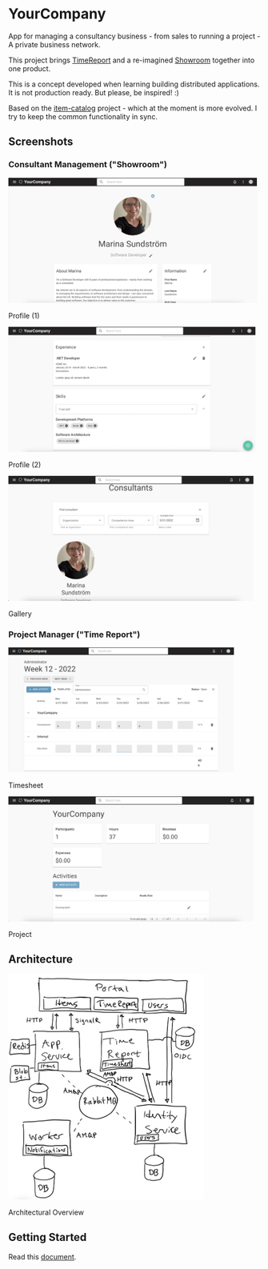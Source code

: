 # YourCompany

App for managing a consultancy business - from sales to running a project - A private business network.

This project brings [TimeReport](https://github.com/marinasundstrom/timereport) and a re-imagined [Showroom](https://github.com/marinasundstrom/showroom) together into one product.

This is a concept developed when learning building distributed applications. It is not production ready. But please, be inspired! :)

Based on the [item-catalog](https://github.com/marinasundstrom/item-catalog) project - which at the moment is more evolved. I try to keep the common functionality in sync.

## Screenshots

### Consultant Management ("Showroom")

<a href="/Screenshots/ConsultantProfile1.png">
<img src="/Screenshots/ConsultantProfile1.png" height="250"  alt="ConsultantProfile1"  /></a>

Profile (1)

<a href="/Screenshots/ConsultantProfile2.png">
<img src="/Screenshots/ConsultantProfile2.png" height="250"  alt="ConsultantProfile2"  /></a>

Profile (2)

<a href="/Screenshots/ConsultantGallery.png">
<img src="/Screenshots/ConsultantGallery.png" height="250"  alt="ConsultantGallery"  /></a>

Gallery

### Project Manager ("Time Report")

<a href="/Screenshots/TimeReport.png">
<img src="/Screenshots/TimeReport.png" height="250"  alt="TimeReport"  /></a>

Timesheet

<a href="/Screenshots/Project.png">
<img src="/Screenshots/Project.png" height="250"  alt="Project"  /></a>

Project


## Architecture

<a href="/docs/overview.png">
<img src="/docs/overview.png" height="450"  alt="Overview"  /></a>

<p>Architectural Overview</p>

## Getting Started

Read this [document](/docs/getting-started.md).
